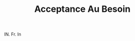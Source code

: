 ---
title: Acceptance Au Besoin
letter: A
permalink: "/definitions/acceptance-au-besoin.html"
body: IN. Fr. In
published_at: '2018-07-07'
source: Black's Law Dictionary
layout: post
---
